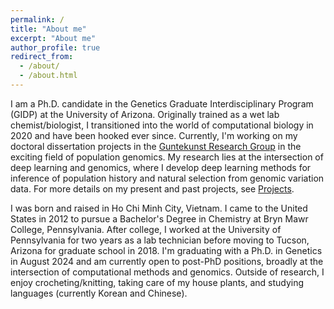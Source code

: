 ```yaml
---
permalink: /
title: "About me"
excerpt: "About me"
author_profile: true
redirect_from: 
  - /about/
  - /about.html
---
```


I am a Ph.D. candidate in the Genetics Graduate Interdisciplinary Program (GIDP) at the University of Arizona. Originally trained as a wet lab chemist/biologist, I transitioned into the world of computational biology in 2020 and have been hooked ever since. Currently, I'm working on my doctoral dissertation projects in the [Guntekunst Research Group](https://www.gutengroup.mcb.arizona.edu/) in the exciting field of population genomics. My research lies at the intersection of deep learning and genomics, where I develop deep learning methods for inference of population history and natural selection from genomic variation data. For more details on my present and past projects, see [Projects](https://lntran26.github.io/projects).

I was born and raised in Ho Chi Minh City, Vietnam. I came to the United States in 2012 to pursue a Bachelor's Degree in Chemistry at Bryn Mawr College, Pennsylvania. After college, I worked at the University of Pennsylvania for two years as a lab technician before moving to Tucson, Arizona for graduate school in 2018. I'm graduating with a Ph.D. in Genetics in August 2024 and am currently open to post-PhD positions, broadly at the intersection of computational methods and genomics. Outside of research, I enjoy crocheting/knitting, taking care of my house plants, and studying languages (currently Korean and Chinese).
